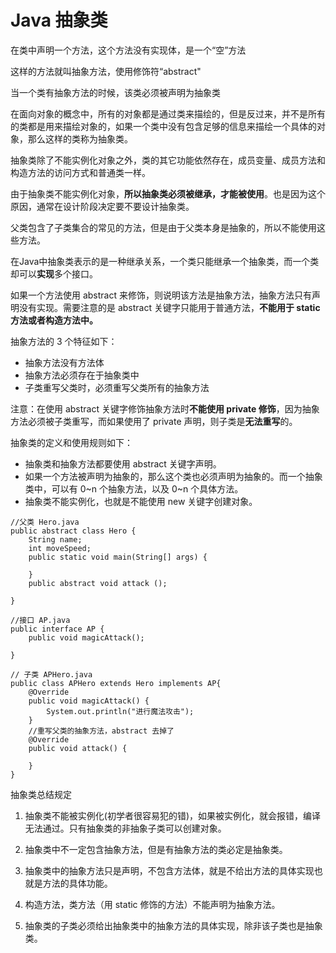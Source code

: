 # Java 抽象类

在类中声明一个方法，这个方法没有实现体，是一个“空”方法

这样的方法就叫抽象方法，使用修饰符“abstract"

当一个类有抽象方法的时候，该类必须被声明为抽象类

在面向对象的概念中，所有的对象都是通过类来描绘的，但是反过来，并不是所有的类都是用来描绘对象的，如果一个类中没有包含足够的信息来描绘一个具体的对象，那么这样的类称为抽象类。

抽象类除了不能实例化对象之外，类的其它功能依然存在，成员变量、成员方法和构造方法的访问方式和普通类一样。

由于抽象类不能实例化对象，**所以抽象类必须被继承，才能被使用**。也是因为这个原因，通常在设计阶段决定要不要设计抽象类。

父类包含了子类集合的常见的方法，但是由于父类本身是抽象的，所以不能使用这些方法。

在Java中抽象类表示的是一种继承关系，一个类只能继承一个抽象类，而一个类却可以**实现**多个接口。



如果一个方法使用 abstract 来修饰，则说明该方法是抽象方法，抽象方法只有声明没有实现。需要注意的是 abstract 关键字只能用于普通方法，**不能用于 static 方法或者构造方法中。**

抽象方法的 3 个特征如下：

- 抽象方法没有方法体
- 抽象方法必须存在于抽象类中
- 子类重写父类时，必须重写父类所有的抽象方法

注意：在使用 abstract 关键字修饰抽象方法时**不能使用 private 修饰**，因为抽象方法必须被子类重写，而如果使用了 private 声明，则子类是**无法重写**的。

抽象类的定义和使用规则如下：

- 抽象类和抽象方法都要使用 abstract 关键字声明。
- 如果一个方法被声明为抽象的，那么这个类也必须声明为抽象的。而一个抽象类中，可以有 0~n 个抽象方法，以及 0~n 个具体方法。
- 抽象类不能实例化，也就是不能使用 new 关键字创建对象。
```
//父类 Hero.java
public abstract class Hero {
	String name;
	int moveSpeed;
	public static void main(String[] args) {
		
	}
	public abstract void attack ();

}

//接口 AP.java
public interface AP {
	public void magicAttack();
    
}

// 子类 APHero.java
public class APHero extends Hero implements AP{
    @Override
	public void magicAttack() {
		System.out.println("进行魔法攻击");
	}
    //重写父类的抽象方法，abstract 去掉了
    @Override
    public void attack() {
    	
    }
}
```
抽象类总结规定
1. 抽象类不能被实例化(初学者很容易犯的错)，如果被实例化，就会报错，编译无法通过。只有抽象类的非抽象子类可以创建对象。

2. 抽象类中不一定包含抽象方法，但是有抽象方法的类必定是抽象类。

3. 抽象类中的抽象方法只是声明，不包含方法体，就是不给出方法的具体实现也就是方法的具体功能。

4. 构造方法，类方法（用 static 修饰的方法）不能声明为抽象方法。

5. 抽象类的子类必须给出抽象类中的抽象方法的具体实现，除非该子类也是抽象类。